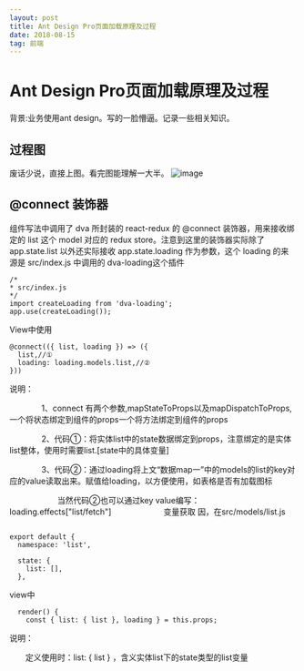 ```yaml
---
layout: post
title: Ant Design Pro页面加载原理及过程
date: 2018-08-15 
tag: 前端
---
```


# Ant Design Pro页面加载原理及过程

背景:业务使用ant design。写的一脸懵逼。记录一些相关知识。


## 过程图
废话少说，直接上图。看完图能理解一大半。
![image](https://images2018.cnblogs.com/blog/292888/201805/292888-20180508171202839-375319417.png)


## @connect 装饰器
组件写法中调用了 dva 所封装的 react-redux 的 @connect 装饰器，用来接收绑定的 list 这个 model 对应的 redux store。注意到这里的装饰器实际除了 app.state.list 以外还实际接收 app.state.loading 作为参数，这个 loading 的来源是 src/index.js 中调用的 dva-loading这个插件


```
/*
* src/index.js
*/
import createLoading from 'dva-loading';
app.use(createLoading());
```


View中使用

```
@connect(({ list, loading }) => ({
  list,//①
  loading: loading.models.list,//②
}))
```

说明：

　　　　1、connect 有两个参数,mapStateToProps以及mapDispatchToProps,一个将状态绑定到组件的props一个将方法绑定到组件的props

　　　　2、代码①：将实体list中的state数据绑定到props，注意绑定的是实体list整体，使用时需要list.[state中的具体变量]

　　　　3、代码②：通过loading将上文“数据map一”中的models的list的key对应的value读取出来。赋值给loading，以方便使用，如表格是否有加载图标

　　　　　　当然代码②也可以通过key value编写：loading.effects["list/fetch"]
　　　　　　
变量获取
因，在src/models/list.js

```

export default {
  namespace: 'list',
 
  state: {
    list: [],
  },
```

view中

```
  render() {
    const { list: { list }, loading } = this.props;

```

说明：

　　定义使用时：list: { list }  ，含义实体list下的state类型的list变量